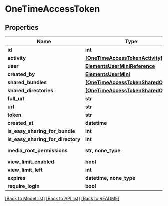 # OneTimeAccessToken


## Properties
Name | Type | Description | Notes
------------ | ------------- | ------------- | -------------
**id** | **int** |  | 
**activity** | [**[OneTimeAccessTokenActivity]**](OneTimeAccessTokenActivity.md) |  | [readonly] 
**user** | [**ElementsUserMiniReference**](ElementsUserMiniReference.md) |  | 
**created_by** | [**ElementsUserMini**](ElementsUserMini.md) |  | 
**shared_bundles** | [**[OneTimeAccessTokenSharedObject]**](OneTimeAccessTokenSharedObject.md) |  | [readonly] 
**shared_directories** | [**[OneTimeAccessTokenSharedObject]**](OneTimeAccessTokenSharedObject.md) |  | [readonly] 
**full_url** | **str** |  | [readonly] 
**url** | **str** |  | 
**token** | **str** |  | 
**created_at** | **datetime** |  | [readonly] 
**is_easy_sharing_for_bundle** | **int** |  | [readonly] 
**is_easy_sharing_for_directory** | **int** |  | [readonly] 
**media_root_permissions** | **str, none_type** |  | [optional] [readonly] 
**view_limit_enabled** | **bool** |  | [optional] 
**view_limit_left** | **int** |  | [optional] 
**expires** | **datetime, none_type** |  | [optional] 
**require_login** | **bool** |  | [optional] 

[[Back to Model list]](../#documentation-for-models) [[Back to API list]](../#documentation-for-api-endpoints) [[Back to README]](../)


